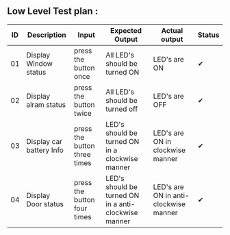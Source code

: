 ## Low Level Test plan :
 
|ID| Description | Input | Expected Output | Actual output | Status | 
|--|--|--|--|--|--|
| 01 | Display Window status | press the button once | All LED's should be turned ON | LED's are ON|✔|
| 02| Display alram status | press the button twice | All LED's should be turned off | LED's are OFF |✔|
| 03 |Display car battery Info  | press the button three times | LED's should be turned ON in a clockwise manner | LED's are ON in clockwise manner |✔|
| 04 | Display Door status | press the button four times | LED's should be turned ON in a anti-clockwise manner |LED's are ON in anti-clockwise manner |✔|
 

